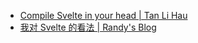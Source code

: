 - [Compile Svelte in your head | Tan Li Hau](https://lihautan.com/compile-svelte-in-your-head/)
- [我对 Svelte 的看法 | Randy's Blog](https://lutaonan.com/blog/svelte/)